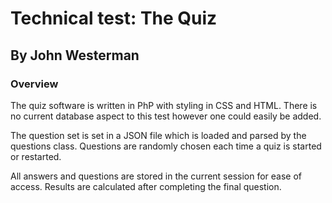# Technical test: The Quiz
## By John Westerman

### Overview
The quiz software is written in PhP with styling in CSS and HTML.  There is no current database aspect to this test however one could easily be added.

The question set is set in a JSON file which is loaded and parsed by the questions class.  Questions are randomly chosen each time a quiz is started or restarted.

All answers and questions are stored in the current session for ease of access.  Results are calculated after completing the final question.